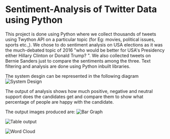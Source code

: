 # Sentiment-Analysis of Twitter Data using Python
This project is done using Python where we collect thousands of tweets using Twython API on a particular topic (for Eg: movies, political issues, sports etc.,). We chose to do sentiment analysis on USA elections as it was the much-debated topic of 2016 "who would be better for USA's Presidency either Hillary Clinton or Donald Trump? ". We also collected tweets on Bernie Sanders just to compare the sentiments among the three. Text filtering and analysis are done using Python inbuilt libraries.

The system desgin can be represented in the following diagram
![System Design](https://imgur.com/xalKiVo)


The output of analysis shows how much positive, negative and neutral support does the candidates get and compare them to show what percentage of people are happy with the candidate.

The output images produced are: 
![Bar Graph](https://imgur.com/kktUYp8)

![Table output](https://imgur.com/mexpIHg)

![Word Cloud](https://imgur.com/UL7ALVT)
